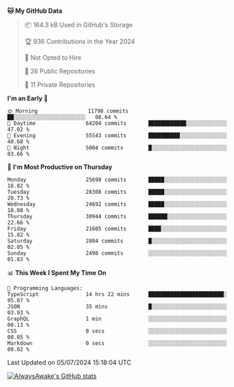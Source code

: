 <!--START_SECTION:waka-->
**🐱 My GitHub Data** 

> 📦 164.3 kB Used in GitHub's Storage 
 > 
> 🏆 936 Contributions in the Year 2024
 > 
> 🚫 Not Opted to Hire
 > 
> 📜 26 Public Repositories 
 > 
> 🔑 11 Private Repositories 
 > 
**I'm an Early 🐤** 

```text
🌞 Morning                11798 commits       ██░░░░░░░░░░░░░░░░░░░░░░░   08.64 % 
🌆 Daytime                64204 commits       ████████████░░░░░░░░░░░░░   47.02 % 
🌃 Evening                55543 commits       ██████████░░░░░░░░░░░░░░░   40.68 % 
🌙 Night                  5004 commits        █░░░░░░░░░░░░░░░░░░░░░░░░   03.66 % 
```
📅 **I'm Most Productive on Thursday** 

```text
Monday                   25698 commits       █████░░░░░░░░░░░░░░░░░░░░   18.82 % 
Tuesday                  28308 commits       █████░░░░░░░░░░░░░░░░░░░░   20.73 % 
Wednesday                24692 commits       █████░░░░░░░░░░░░░░░░░░░░   18.08 % 
Thursday                 30944 commits       ██████░░░░░░░░░░░░░░░░░░░   22.66 % 
Friday                   21605 commits       ████░░░░░░░░░░░░░░░░░░░░░   15.82 % 
Saturday                 2804 commits        █░░░░░░░░░░░░░░░░░░░░░░░░   02.05 % 
Sunday                   2498 commits        ░░░░░░░░░░░░░░░░░░░░░░░░░   01.83 % 
```


📊 **This Week I Spent My Time On** 

```text
💬 Programming Languages: 
TypeScript               14 hrs 22 mins      ████████████████████████░   95.87 % 
JSON                     35 mins             █░░░░░░░░░░░░░░░░░░░░░░░░   03.93 % 
GraphQL                  1 min               ░░░░░░░░░░░░░░░░░░░░░░░░░   00.13 % 
CSS                      0 secs              ░░░░░░░░░░░░░░░░░░░░░░░░░   00.05 % 
Markdown                 0 secs              ░░░░░░░░░░░░░░░░░░░░░░░░░   00.02 % 
```


 Last Updated on 05/07/2024 15:18:04 UTC
<!--END_SECTION:waka-->

[![AlwaysAwake's GitHub stats](https://github-readme-stats.vercel.app/api?username=AlwaysAwake&show_icons=true&theme=github_dark&count_private=true)](https://github.com/AlwaysAwake/AlwaysAwake)
